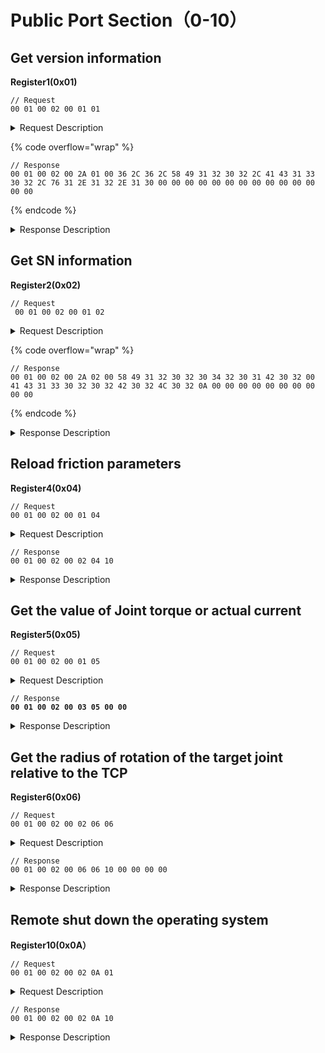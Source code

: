 # Public Port Section（0-10）

## Get version information

**Register1(0x01)**

```
// Request
00 01 00 02 00 01 01 
```

<details>

<summary>Request Description</summary>

```
//00 01    U16, Transaction ID
//00 02    U16, Protocol Identifier
//00 01    U16, Length 
//01       U8, Register
```

</details>

{% code overflow="wrap" %}
```
// Response
00 01 00 02 00 2A 01 00 36 2C 36 2C 58 49 31 32 30 32 2C 41 43 31 33 30 32 2C 76 31 2E 31 32 2E 31 30 00 00 00 00 00 00 00 00 00 00 00 00 00 00
```
{% endcode %}

<details>

<summary>Response Description</summary>

```
//00 01    U16, Transaction ID
//00 02    U16, Protocol Identifier
//00 2A    U16, Length 
//01       U8, Register
//00       U8, State
//36 2C 36 2C   U8, Type, Axes, 6,6,
//58 49 31 32 30 32 2C    U8, xArm Version XI1202,
//41 43 31 33 30 32 2C    U8, Control Box Version AC1302,
//76 31 2E 31 32 2E 31 30    U8, Firmware Version v1.12.10
//00 00 00 00 00 00 00 00 00 00 00 00 00 00   U8, null  
```

</details>

## Get SN information

**Register2(0x02)**

```
// Request
 00 01 00 02 00 01 02
```

<details>

<summary>Request Description</summary>

```
//00 01    U16, Transaction ID
//00 02    U16, Protocol Identifier
//00 01    U16, Length 
//02       U8, Register
```

</details>

{% code overflow="wrap" %}
```
// Response
00 01 00 02 00 2A 02 00 58 49 31 32 30 32 30 34 32 30 31 42 30 32 00 41 43 31 33 30 32 30 32 42 30 32 4C 30 32 0A 00 00 00 00 00 00 00 00 00 00
```
{% endcode %}

<details>

<summary>Response Description</summary>

```
//00 01    U16, Transaction ID
//00 02    U16, Protocol Identifier
//00 2A    U16, Length 
//02       U8, Register
//00       U8, State
//58 49 31 32 30 32 30 34 32 30 31 42 30 32 00      U8, XI120204201B02
//41 43 31 33 30 32 30 32 42 30 32 4C 30 32 0A      U8, AC130202B02L02
//00 00 00 00 00 00 00 00 00 00     U8, null
```

</details>

## Reload friction parameters

**Register4(0x04)**

```
// Request
00 01 00 02 00 01 04 
```

<details>

<summary>Request Description</summary>

```
//00 01    U16, Transaction ID
//00 02    U16, Protocol Identifier
//00 01    U16, Length 
//04       U8, Register
```

</details>

```
// Response
00 01 00 02 00 02 04 10 
```

<details>

<summary>Response Description</summary>

```
//00 01    U16, Transaction ID
//00 02    U16, Protocol Identifier
//00 01    U16, Length 
//04       U8, Register
//10       U8, State
```

</details>

## Get the value of Joint torque or actual current

**Register5(0x05)**

```
// Request
00 01 00 02 00 01 05
```

<details>

<summary>Request Description</summary>

```
//00 01    U16, Transaction ID
//00 02    U16, Protocol Identifier
//00 01    U16, Length 
//05       U8, Register
```

</details>

<pre><code>// Response
<strong>00 01 00 02 00 03 05 00 00
</strong></code></pre>

<details>

<summary>Response Description</summary>

{% code overflow="wrap" %}
```
//00 01    U16, Transaction ID
//00 02    U16, Protocol Identifier
//00 03    U16, Length 
//05       U8, Register
//00       U8, State
//00       U8, 0: Theoretical joint torque 1: Actual current of servo
```
{% endcode %}

</details>

## Get the radius of rotation of the target joint relative to the TCP

**Register6(0x06)**

```
// Request
00 01 00 02 00 02 06 06 
```

<details>

<summary>Request Description</summary>

```
//00 01    U16, Transaction ID
//00 02    U16, Protocol Identifier
//00 01    U16, Length 
//06       U8, Register
//06       U8, Parameter 1(target joint:6)
```

</details>

```
// Response
00 01 00 02 00 06 06 10 00 00 00 00
```

<details>

<summary>Response Description</summary>

```
//00 01    U16, Transaction ID
//00 02    U16, Protocol Identifier
//00 06    U16, Length 
//06       U8, Register
//10       U8, State
//00 00 00 00    U8, Parameter 1(Radius of rotation)
```

</details>

## Remote shut down the operating system

**Register10(0x0A）**

```
// Request
00 01 00 02 00 02 0A 01 
```

<details>

<summary>Request Description</summary>

```
//00 01    U16, Transaction ID
//00 02    U16, Protocol Identifier
//00 02    U16, Length 
//0A       U8,  Register
//01       U8,  1:remote shut down the operating system temporarily 2:reboot
```

</details>

```
// Response
00 01 00 02 00 02 0A 10
```

<details>

<summary>Response Description</summary>

```
//00 01    U16, Transaction ID
//00 02    U16, Protocol Identifier
//00 04    U16, Length 
//0A       U8, Register
//10       U8, State
```

</details>
